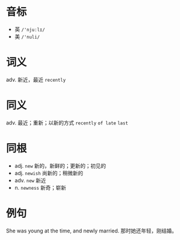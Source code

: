 # 音标

- 英 `/'njuːlɪ/`
- 美 `/'nuli/`

# 词义

adv. 新近，最近
`recently`

# 同义

adv. 最近；重新；以新的方式
`recently` `of late` `last`

# 同根

- adj. `new` 新的，新鲜的；更新的；初见的
- adj. `newish` 尚新的；稍微新的
- adv. `new` 新近
- n. `newness` 新奇；崭新

# 例句

She was young at the time, and newly married.
那时她还年轻，刚结婚。


